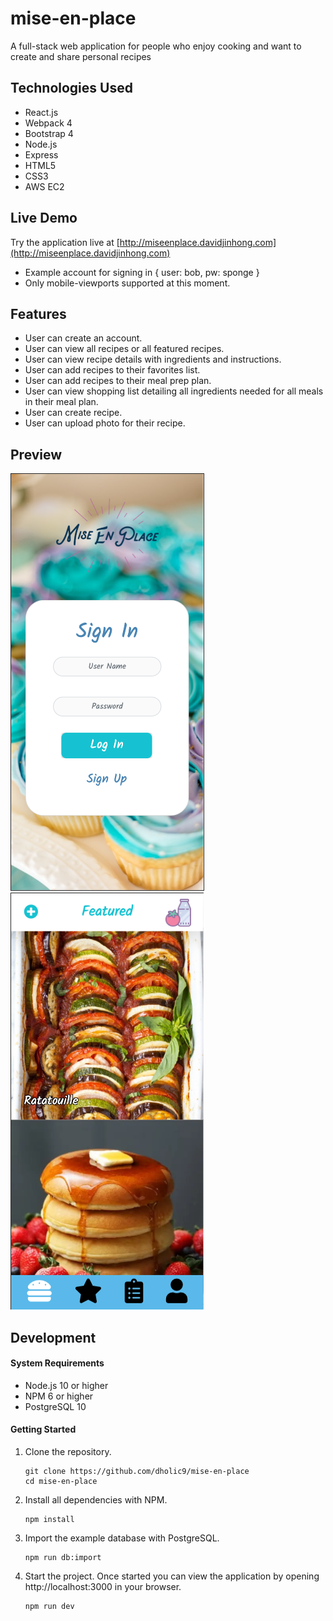 # mise-en-place
A full-stack web application for people who enjoy cooking and want to create and share personal recipes

## Technologies Used

- React.js
- Webpack 4
- Bootstrap 4
- Node.js
- Express
- HTML5
- CSS3
- AWS EC2

## Live Demo

Try the application live at [http://miseenplace.davidjinhong.com](http://miseenplace.davidjinhong.com)

- Example account for signing in { user: bob, pw: sponge }
- Only mobile-viewports supported at this moment.

## Features

- User can create an account.
- User can view all recipes or all featured recipes.
- User can view recipe details with ingredients and instructions.
- User can add recipes to their favorites list.
- User can add recipes to their meal prep plan.
- User can view shopping list detailing all ingredients needed for all meals in their meal plan.
- User can create recipe.
- User can upload photo for their recipe.

## Preview

![login-screen](/images/preview-login.png)
![features-screen](/images/preview-recipe.png)

## Development

#### System Requirements

- Node.js 10 or higher
- NPM 6 or higher
- PostgreSQL 10

#### Getting Started

1. Clone the repository.

    ```shell
    git clone https://github.com/dholic9/mise-en-place
    cd mise-en-place
    ```

1. Install all dependencies with NPM.

    ```shell
    npm install
    ```

1. Import the example database with PostgreSQL.

    ```shell
    npm run db:import
    ```

1. Start the project. Once started you can view the application by opening http://localhost:3000 in your browser.

    ```shell
    npm run dev
    ```
